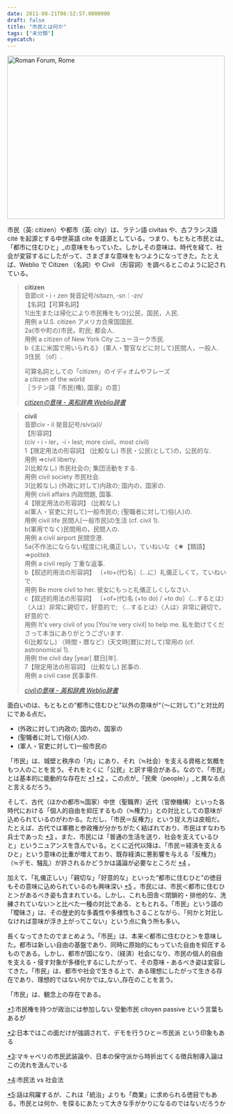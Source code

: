```yaml
---
date: 2011-08-21T06:52:57.0000000
draft: false
title: "市民とは何か"
tags: ["未分類"]
eyecatch: 
---
```

<p><a href="http://www.flickr.com/photos/garethkmiller/3124128239/" title="Roman Forum, Rome by garethkmiller, on Flickr"><img src="http://farm4.static.flickr.com/3079/3124128239_c438fe465f.jpg" width="500" height="375" alt="Roman Forum, Rome"></a></p><p>市民（英: citizen）や都市（英: city）は、ラテン語 civitas や、古フランス語 cit&#233; を起源とする中世英語 cite を語源としている。つまり、もともと市民とは_「都市に住むひと」_の意味をもっていた。しかしその意味は、時代を経て、社会が変容するにしたがって、さまざまな意味をもつようになってきた。たとえば、Weblio で Citizen （名詞）や Civil （形容詞）を調べるとこのように記されている。</p>

<blockquote cite="http://ejje.weblio.jp/content/citizen">
<p><b>citizen</b>  <br />
音節cit・i・zen 発音記号/s&#237;&#7789;&#601;zn, ‐sn｜‐zn/  <br />
【名詞】【可算名詞】  <br />
1(出生または帰化により市民権をもつ)公民，国民，人民.  <br />
用例	a U.S. citizen アメリカ合衆国国民.  <br />
2a(市や町の)市民，町民; 都会人.  <br />
用例	a citizen of New York City ニューヨーク市民.  <br />
b《主に米国で用いられる》 (軍人・警官などに対して)民間人，一般人.<br />
3住民 〔of〕.  </p><p>可算名詞としての「citizen」のイディオムやフレーズ  <br />
a c&#237;tizen of the w&#243;rld  <br />
［ラテン語「市民(権), 国家」の意］</p>

<cite><a href="http://ejje.weblio.jp/content/citizen">citizen&#x306E;&#x610F;&#x5473; - &#x82F1;&#x548C;&#x8F9E;&#x5178; Weblio&#x8F9E;&#x66F8;</a></cite>
</blockquote>

<blockquote cite="http://ejje.weblio.jp/content/civil">
<p><b>civil</b>  <br />
音節civ・il 発音記号/s&#237;v(&#601;)l/  <br />
【形容詞】  <br />
(civ・i・ler，‐i・lest; more civil，most civil)  <br />
1【限定用法の形容詞】 (比較なし) 市民・公民(として)の，公民的な.  <br />
用例	⇒civil liberty.  <br />
2(比較なし) 市民社会の; 集団活動をする.  <br />
用例	civil society 市民社会.  <br />
3(比較なし) (外政に対して)内政の; 国内の，国家の.  <br />
用例	civil affairs 内政問題, 国事.  <br />
4【限定用法の形容詞】 (比較なし)  <br />
a(軍人・官吏に対して)一般市民の; (聖職者に対して)俗(人)の.  <br />
用例	civil life 民間人[一般市民]の生活 (cf. civil 1).  <br />
b(軍用でなく)民間用の，民間人の.  <br />
用例	a civil airport 民間空港.  <br />
5a(不作法にならない程度に)礼儀正しい，ていねいな 《★【類語】 ⇒polite》.  <br />
用例	a civil reply 丁重な返事.  <br />
b【叙述的用法の形容詞】 〔+to+(代)名〕〔…に〕礼儀正しくて，ていねいで.  <br />
用例	Be more civil to her. 彼女にもっと礼儀正しくしなさい.  <br />
c【叙述的用法の形容詞】 〔+of+(代)名 (+to do) / +to do〕〈…するとは〉〔人は〕非常に親切で，好意的で; 〈…するとは〉〈人は〉非常に親切で，好意的で.  <br />
用例	It's very civil of you [You're very civil] to help me. 私を助けてくださって本当にありがとうございます.  <br />
6(比較なし) 〈時間・暦など〉(天文時[暦]に対して)常用の (cf. astronomical 1).  <br />
用例	the civil day [year] 暦日[年].  <br />
7【限定用法の形容詞】 (比較なし) 民事の.  <br />
用例	a civil case 民事事件.</p>

<cite><a href="http://ejje.weblio.jp/content/civil">civil&#x306E;&#x610F;&#x5473; - &#x82F1;&#x548C;&#x8F9E;&#x5178; Weblio&#x8F9E;&#x66F8;</a></cite>
</blockquote>
<p>面白いのは、もともとの“都市に住むひと”以外の意味が“（〜に対して）”と対比的にである点だ。</p>

<ul>
<li>(外政に対して)内政の; 国内の，国家の</li>
<li>(聖職者に対して)俗(人)の.</li>
<li>(軍人・官吏に対して)一般市民の</li>
</ul><p>「市民」は、城壁と秩序の「内」にあり、それ（≒社会）を支える資格と気概をもつ人のことを言う。それをとくに「公民」と訳す場合がある。なので、「市民」とは基本的に能動的な存在だ <a href="#f1" name="fn1" title="市民権を持つが政治には参加しない 受動市民 citoyen passive という言葉もあるが">*1</a> <a href="#f2" name="fn2" title="日本ではこの面だけが強調されて、デモを行うひと＝市民派 という印象もある">*2</a> 。この点が_「民衆（people）」_と異なる点と言えるだろう。</p><p>そして、古代（ほかの都市≒国家）中世（聖職界）近代（官僚機構）といった各時代における「個人的自由を抑圧するもの（≒権力）」との対比としての意味が込められているのがわかる。ただし、「市民＝反権力」という捉え方は皮相だ。たとえば、古代では軍務と参政権が分かちがたく結ばれており、市民はすなわち兵士であった <a href="#f3" name="fn3" title="マキャベリの市民武装論や、日本の保守派から時折出てくる徴兵制導入論はこの流れを汲んでいる">*3</a> 。また、市民には「普通の生活を送り、社会を支えているひと」というニュアンスを含んでいる。とくに近代以降は、「市民＝経済を支えるひと」という意味の比重が増えており、既存経済に悪影響を与える「反権力」（≒デモ、騒乱）が許されるかどうかは議論が必要なところだ <a href="#f4" name="fn4" title="市民法 vs 社会法">*4</a> 。</p><p>加えて、「礼儀正しい」「親切な」「好意的な」といった“都市に住むひと”の徳目もその意味に込められているのも興味深い <a href="#f5" name="fn5" title="話は飛躍するが、これは「統治」よりも「商業」に求められる徳目でもある。市民とは何か、を探るにあたって大きな手がかりになるのではないだろうか">*5</a> 。市民には、市民＜都市に住むひと＞があるべき姿も含まれている。しかし、これも田舎＜閉鎖的・排他的な、洗練されていない＞と比べた一種の対比である、ともとれる。「市民」という語の「曖昧さ」は、その歴史的な多義性や多様性もさることながら、「何かと対比しなければ意味が浮き上がってこない」という点に負う所も多い。</p><p>長くなってきたのでまとめよう。「市民」は、本来＜都市に住むひと＞を意味した。都市は新しい自由の基盤であり、同時に原始的にもっていた自由を抑圧するものである。しかし、都市が国になり、（経済）社会になり、市民の個人的自由を支える・侵す対象が多様化するにしたがって、その意味・あるべき姿は変容してきた。「市民」は、都市や社会で生きる上で、ある理想にしたがって生きる存在であり、理想的ではない何かでは_ない_存在のことを言う。</p><p>「市民」は、観念上の存在である。</p>
<div class="footnote">
<p class="footnote"><a href="#fn1" name="f1" class="footnote-number">*1</a><span class="footnote-delimiter">:</span><span class="footnote-text">市民権を持つが政治には参加しない 受動市民 citoyen passive という言葉もあるが</span></p>
<p class="footnote"><a href="#fn2" name="f2" class="footnote-number">*2</a><span class="footnote-delimiter">:</span><span class="footnote-text">日本ではこの面だけが強調されて、デモを行うひと＝市民派 という印象もある</span></p>
<p class="footnote"><a href="#fn3" name="f3" class="footnote-number">*3</a><span class="footnote-delimiter">:</span><span class="footnote-text">マキャベリの市民武装論や、日本の保守派から時折出てくる徴兵制導入論はこの流れを汲んでいる</span></p>
<p class="footnote"><a href="#fn4" name="f4" class="footnote-number">*4</a><span class="footnote-delimiter">:</span><span class="footnote-text">市民法 vs 社会法</span></p>
<p class="footnote"><a href="#fn5" name="f5" class="footnote-number">*5</a><span class="footnote-delimiter">:</span><span class="footnote-text">話は飛躍するが、これは「統治」よりも「商業」に求められる徳目でもある。市民とは何か、を探るにあたって大きな手がかりになるのではないだろうか</span></p>
</div>